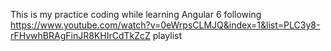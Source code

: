 This is my practice coding while learning Angular 6 following https://www.youtube.com/watch?v=0eWrpsCLMJQ&index=1&list=PLC3y8-rFHvwhBRAgFinJR8KHIrCdTkZcZ playlist
